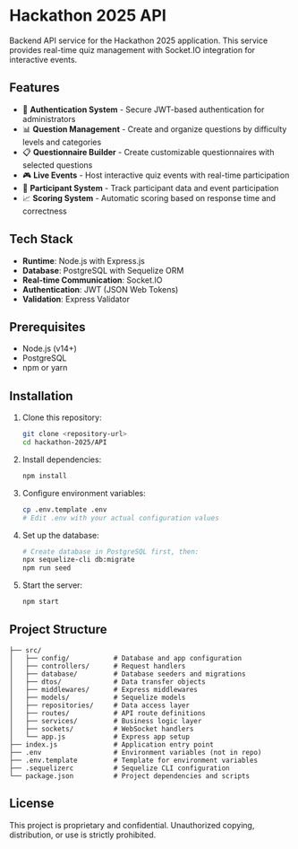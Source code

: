 # Hackathon 2025 API

Backend API service for the Hackathon 2025 application. This service provides real-time quiz management with Socket.IO integration for interactive events.

## Features

- 🔐 **Authentication System** - Secure JWT-based authentication for administrators
- 📊 **Question Management** - Create and organize questions by difficulty levels and categories
- 📋 **Questionnaire Builder** - Create customizable questionnaires with selected questions
- 🎮 **Live Events** - Host interactive quiz events with real-time participation
- 👥 **Participant System** - Track participant data and event participation
- 📈 **Scoring System** - Automatic scoring based on response time and correctness

## Tech Stack

- **Runtime**: Node.js with Express.js
- **Database**: PostgreSQL with Sequelize ORM
- **Real-time Communication**: Socket.IO
- **Authentication**: JWT (JSON Web Tokens)
- **Validation**: Express Validator

## Prerequisites

- Node.js (v14+)
- PostgreSQL
- npm or yarn

## Installation

1. Clone this repository:
   ```bash
   git clone <repository-url>
   cd hackathon-2025/API
   ```

2. Install dependencies:
   ```bash
   npm install
   ```

3. Configure environment variables:
   ```bash
   cp .env.template .env
   # Edit .env with your actual configuration values
   ```

4. Set up the database:
   ```bash
   # Create database in PostgreSQL first, then:
   npx sequelize-cli db:migrate
   npm run seed
   ```

5. Start the server:
   ```bash
   npm start
   ```

## Project Structure

```
├── src/
│   ├── config/           # Database and app configuration
│   ├── controllers/      # Request handlers
│   ├── database/         # Database seeders and migrations
│   ├── dtos/             # Data transfer objects
│   ├── middlewares/      # Express middlewares
│   ├── models/           # Sequelize models
│   ├── repositories/     # Data access layer
│   ├── routes/           # API route definitions
│   ├── services/         # Business logic layer
│   ├── sockets/          # WebSocket handlers
│   └── app.js            # Express app setup
├── index.js              # Application entry point
├── .env                  # Environment variables (not in repo)
├── .env.template         # Template for environment variables
├── .sequelizerc          # Sequelize CLI configuration
└── package.json          # Project dependencies and scripts
```

## License

This project is proprietary and confidential. Unauthorized copying, distribution, or use is strictly prohibited.